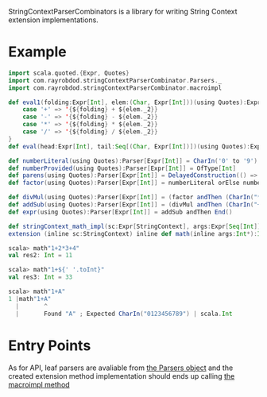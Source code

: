 ---
---

StringContextParserCombinators is a library for writing String Context extension implementations.

# Example

```scala
import scala.quoted.{Expr, Quotes}
import com.rayrobdod.stringContextParserCombinator.Parsers._
import com.rayrobdod.stringContextParserCombinator.macroimpl

def eval1(folding:Expr[Int], elem:(Char, Expr[Int]))(using Quotes):Expr[Int] = elem._1 match {
	case '+' => '{${folding} + ${elem._2}}
	case '-' => '{${folding} - ${elem._2}}
	case '*' => '{${folding} * ${elem._2}}
	case '/' => '{${folding} / ${elem._2}}
}
def eval(head:Expr[Int], tail:Seq[(Char, Expr[Int])])(using Quotes):Expr[Int] = tail.foldLeft(head)(eval1 _)

def numberLiteral(using Quotes):Parser[Expr[Int]] = CharIn('0' to '9').repeat(1).map({x => Expr[Int](x.toInt)})
def numberProvided(using Quotes):Parser[Expr[Int]] = OfType[Int]
def parens(using Quotes):Parser[Expr[Int]] = DelayedConstruction(() => IsString("(") andThenWithCut addSub andThen IsString(")"))
def factor(using Quotes):Parser[Expr[Int]] = numberLiteral orElse numberProvided orElse parens

def divMul(using Quotes):Parser[Expr[Int]] = (factor andThen (CharIn("*/") andThenWithCut factor).repeat()).map(eval _)
def addSub(using Quotes):Parser[Expr[Int]] = (divMul andThen (CharIn("+-") andThenWithCut divMul).repeat()).map(eval _)
def expr(using Quotes):Parser[Expr[Int]] = addSub andThen End()

def stringContext_math_impl(sc:Expr[StringContext], args:Expr[Seq[Int]])(using Quotes):Expr[Int] = macroimpl(expr)(sc, args)
extension (inline sc:StringContext) inline def math(inline args:Int*):Int = ${stringContext_math_impl('sc, 'args)}
```

```scala
scala> math"1+2*3+4"
val res2: Int = 11

scala> math"1+${' '.toInt}"
val res3: Int = 33

scala> math"1+A"
1 |math"1+A"
  |       ^
  |       Found "A" ; Expected CharIn("0123456789") | scala.Int
```

# Entry Points

As for API, leaf parsers are avaliable from [the Parsers object](api/com/rayrobdod/stringContextParserCombinator/Parsers$.html)
and the created extension method implementation should ends up calling [the macroimpl method](api/com/rayrobdod/stringContextParserCombinator.html#macroimpl)
